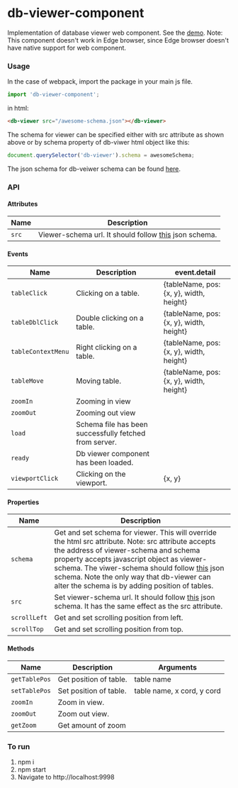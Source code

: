 # db-viewer-component

Implementation of database viewer web component.
See the [demo](https://ayeressian.github.io/db-viewer-component/).
Note: This component doesn't work in Edge browser, since Edge browser doesn't have native support for web component.

### Usage
In the case of webpack, import the package in your main js file.
```javascript
import 'db-viewer-component';
```
in html:
```html
<db-viewer src="/awesome-schema.json"></db-viewer>
```
The schema for viewer can be specified either with src attribute as shown above or by schema property of db-viwer html object like this:

```javascript
document.querySelector('db-viewer').schema = awesomeSchema;
```
The json schema for db-veiwer schema can be found [here](https://github.com/ayeressian/db-viewer-component/blob/new-events-methods/src/validation-schema.json).

### API
#### Attributes
Name | Description
--- | ---
`src` | Viewer-schema url. It should follow [this](https://github.com/ayeressian/db-viewer-component/blob/new-events-methods/src/validation-schema.json) json schema.
#### Events
Name | Description | event.detail
--- | --- | ---
`tableClick` | Clicking on a table. | {tableName, pos: {x, y}, width, height}
`tableDblClick` | Double clicking on a table. | {tableName, pos: {x, y}, width, height}
`tableContextMenu` | Right clicking on a table. | {tableName, pos: {x, y}, width, height}
`tableMove` | Moving table. | {tableName, pos: {x, y}, width, height}
`zoomIn` | Zooming in view |
`zoomOut` | Zooming out view |
`load` | Schema file has been successfully fetched from server. |
`ready` | Db viewer component has been loaded. |
`viewportClick` | Clicking on the viewport. | {x, y}
#### Properties
Name | Description
--- | ---
`schema` | Get and set schema for viewer. This will override the html src attribute. Note: src attribute accepts the address of viewer-schema and schema property accepts javascript object as viewer-schema. The viwer-schema should follow [this](https://github.com/ayeressian/db-viewer-component/blob/new-events-methods/src/validation-schema.json) json schema. Note the only way that db-viewer can alter the schema is by adding position of tables.
`src` | Set viewer-schema url. It should follow [this](https://github.com/ayeressian/db-viewer-component/blob/new-events-methods/src/validation-schema.json) json schema. It has the same effect as the src attribute.
`scrollLeft` | Get and set scrolling position from left.
`scrollTop` | Get and set scrolling position from top.
#### Methods
Name | Description | Arguments
--- | --- | ---
`getTablePos` | Get position of table. | table name
`setTablePos` | Set position of table. | table name, x cord, y cord
`zoomIn` | Zoom in view. |
`zoomOut` | Zoom out view. |
`getZoom` | Get amount of zoom |

### To run
  1. npm i
  2. npm start
  3. Navigate to http://localhost:9998
